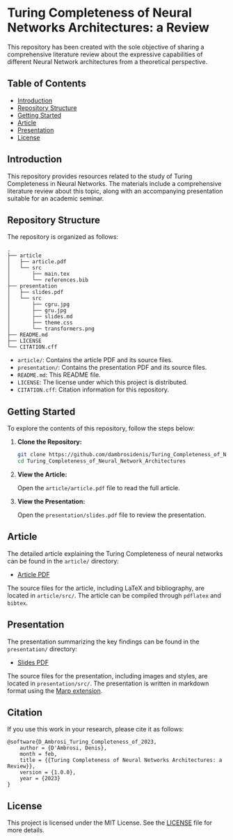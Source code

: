 # Turing Completeness of Neural Networks Architectures: a Review

This repository has been created with the sole objective of sharing a comprehensive literature review about the expressive capabilities of different Neural Network architectures from a theoretical perspective.


## Table of Contents

- [Introduction](#introduction)
- [Repository Structure](#repository-structure)
- [Getting Started](#getting-started)
- [Article](#article)
- [Presentation](#presentation)
- [License](#license)

## Introduction

This repository provides resources related to the study of Turing Completeness in Neural Networks. The materials include a comprehensive literature review about this topic, along with an accompanying presentation suitable for an academic seminar.

## Repository Structure

The repository is organized as follows:

```
.
├── article
│   ├── article.pdf
│   └── src
│       ├── main.tex
│       └── references.bib
├── presentation
│   ├── slides.pdf
│   └── src
│       ├── cgru.jpg
│       ├── gru.jpg
│       ├── slides.md
│       ├── theme.css
│       └── transformers.png
├── README.md
├── LICENSE
└── CITATION.cff
```

- `article/`: Contains the article PDF and its source files.
- `presentation/`: Contains the presentation PDF and its source files.
- `README.md`: This README file.
- `LICENSE`: The license under which this project is distributed.
- `CITATION.cff`: Citation information for this repository.

## Getting Started

To explore the contents of this repository, follow the steps below:

1. **Clone the Repository:**

   ```bash
   git clone https://github.com/dambrosidenis/Turing_Completeness_of_Neural_Network_Architectures.git
   cd Turing_Completeness_of_Neural_Network_Architectures
   ```

2. **View the Article:**

   Open the `article/article.pdf` file to read the full article.

3. **View the Presentation:**

   Open the `presentation/slides.pdf` file to review the presentation.

## Article

The detailed article explaining the Turing Completeness of neural networks can be found in the `article/` directory:

- [Article PDF](article/article.pdf)

The source files for the article, including LaTeX and bibliography, are located in `article/src/`. The article can be compiled through ```pdflatex``` and ```bibtex```.

## Presentation

The presentation summarizing the key findings can be found in the `presentation/` directory:

- [Slides PDF](presentation/slides.pdf)

The source files for the presentation, including images and styles, are located in `presentation/src/`. The presentation is written in markdown format using the [Marp extension](https://marketplace.visualstudio.com/items?itemName=marp-team.marp-vscode).

## Citation

If you use this work in your research, please cite it as follows:

```
@software{D_Ambrosi_Turing_Completeness_of_2023,
    author = {D'Ambrosi, Denis},
    month = feb,
    title = {{Turing Completeness of Neural Networks Architectures: a Review}},
    version = {1.0.0},
    year = {2023}
}
```

## License

This project is licensed under the MIT License. See the [LICENSE](LICENSE) file for more details.